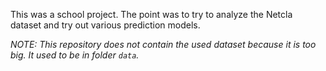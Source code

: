 This was a school project. The point was to try to analyze the Netcla dataset and try out various
prediction models.

*NOTE: This repository does not contain the used dataset because it is too big. It used to be in
folder `data`.*

